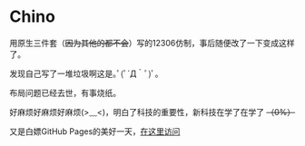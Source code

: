 # Chino

用原生三件套（~~因为其他的都不会~~）写的12306仿制，事后随便改了一下变成这样了。

发现自己写了一堆垃圾啊这是｡ﾟ(ﾟ´Д｀ﾟ)ﾟ｡

布局问题已经去世，有事烧纸。

好麻烦好麻烦好麻烦(>﹏<)，明白了科技的重要性，新科技在学了在学了 ~~（0%）~~

又是白嫖GitHub Pages的美好一天，[在这里访问](https://eruihniyhbkbnf.github.io/Chino/index.html)


